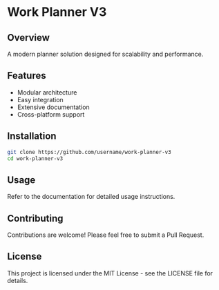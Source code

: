 # Work Planner V3

## Overview
A modern planner solution designed for scalability and performance.

## Features
- Modular architecture
- Easy integration
- Extensive documentation
- Cross-platform support

## Installation
```bash
git clone https://github.com/username/work-planner-v3
cd work-planner-v3
```

## Usage
Refer to the documentation for detailed usage instructions.

## Contributing
Contributions are welcome! Please feel free to submit a Pull Request.

## License
This project is licensed under the MIT License - see the LICENSE file for details.